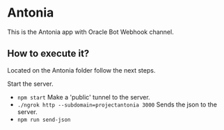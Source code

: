 # Antonia

This is the Antonia app with Oracle Bot Webhook channel.

## How to execute it?

Located on the Antonia folder follow the next steps.

  Start the server.
  - `npm start`
  Make a 'public' tunnel to the server.
  - `./ngrok http --subdomain=projectantonia 3000`
  Sends the json to the server.
  - `npm run send-json`
